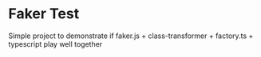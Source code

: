 # Faker Test

Simple project to demonstrate if faker.js + class-transformer + factory.ts + typescript play well together